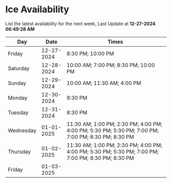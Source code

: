 # Ice Availability

List the latest availability for the next week, Last Update at **12-27-2024 06:49:28 AM**

| Day         | Date        | Times       |
| ----------- | ----------- | ----------- |
|Friday|12-27-2024|8:30 PM; 10:00 PM|
|Saturday|12-28-2024|10:00 AM; 7:00 PM; 8:30 PM; 10:00 PM|
|Sunday|12-29-2024|10:00 AM; 11:30 AM; 4:00 PM|
|Monday|12-30-2024|8:30 PM|
|Tuesday|12-31-2024|8:30 PM|
|Wednesday|01-01-2025|11:30 AM; 1:00 PM; 2:30 PM; 4:00 PM; 4:00 PM; 5:30 PM; 5:30 PM; 7:00 PM; 7:00 PM; 8:30 PM; 8:30 PM|
|Thursday|01-02-2025|11:30 AM; 1:00 PM; 2:30 PM; 4:00 PM; 4:00 PM; 5:30 PM; 5:30 PM; 7:00 PM; 7:00 PM; 8:30 PM; 8:30 PM|
|Friday|01-03-2025||
